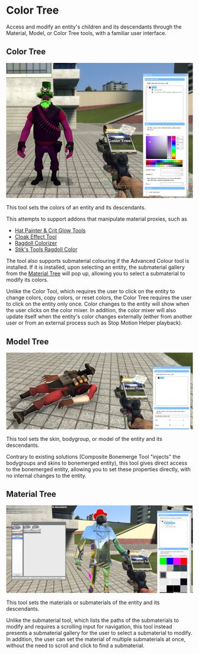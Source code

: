# Color Tree

Access and modify an entity's children and its descendants through the Material, Model, or Color Tree tools, with a familiar user interface.

## Color Tree
![Color Tree Preview](/media/colortree-preview.png)

This tool sets the colors of an entity and its descendants.

This attempts to support addons that manipulate material proxies, such as
- [Hat Painter & Crit Glow Tools](https://steamcommunity.com/sharedfiles/filedetails/?id=135491961)
- [Cloak Effect Tool](https://steamcommunity.com/sharedfiles/filedetails/?id=608061297)
- [Ragdoll Colorizer](https://steamcommunity.com/sharedfiles/filedetails/?id=267610127)
- [Stik's Tools Ragdoll Color](https://steamcommunity.com/sharedfiles/filedetails/?id=2402581521)

The tool also supports submaterial colouring if the Advanced Colour tool is installed. If it is installed, upon selecting an entity, the submaterial gallery from the [Material Tree](/README.md/#material-tree) will pop up, allowing you to select a submaterial to modify its colors.

Unlike the Color Tool, which requires the user to click on the entity to change colors, copy colors, or reset colors, the Color Tree requires the user to click on the entity only once. Color changes to the entity will show when the user clicks on the color mixer. In addition, the color mixer will also update itself when the entity's color changes externally (either from another user or from an external process such as Stop Motion Helper playback). 

## Model Tree
![Model Tree Preview](/media/modeltree-preview.png)

This tool sets the skin, bodygroup, or model of the entity and its descendants.

Contrary to existing solutions (Composite Bonemerge Tool "injects" the bodygroups and skins to bonemerged entity), this tool gives direct access to the bonemerged entity, allowing you to set these properties directly, with no internal changes to the entity.

## Material Tree
![Material Tree Preview](/media/materialtree-preview.png)

This tool sets the materials or submaterials of the entity and its descendants.

Unlike the submaterial tool, which lists the paths of the submaterials to modify and requires a scrolling input for navigation, this tool instead presents a submaterial gallery for the user to select a submaterial to modify. In addition, the user can set the material of multiple submaterials at once, without the need to scroll and click to find a submaterial. 
